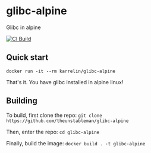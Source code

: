 # glibc-alpine
Glibc in alpine

[![CI Build](https://github.com/theunstableman/glibc-alpine/actions/workflows/build.yml/badge.svg)](https://github.com/theunstableman/glibc-alpine/actions/workflows/build.yml)

## Quick start

`docker run -it --rm karrelin/glibc-alpine`

That's it. You have glibc installed in alpine linux!


## Building
To build, first clone the repo:
```git clone https://github.com/theunstableman/glibc-alpine```

Then, enter the repo:
`cd glibc-alpine`

Finally, build the image:
`docker build . -t glibc-alpine`
